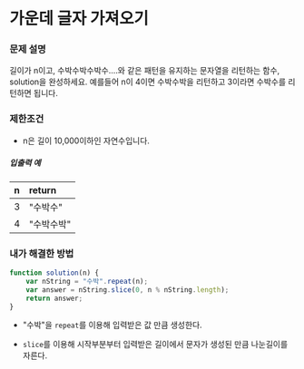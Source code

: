 # 가운데 글자 가져오기

### 문제 설명
길이가 n이고, 수박수박수박수....와 같은 패턴을 유지하는 문자열을 리턴하는 함수, solution을 완성하세요. 예를들어 n이 4이면 수박수박을 리턴하고 3이라면 수박수를 리턴하면 됩니다.

### 제한조건
- n은 길이 10,000이하인 자연수입니다.

##### 입출력 예
|n	|return|
|:---|:------|
|3 |"수박수"  |
|4| "수박수박" |


### 내가 해결한 방법
```javascript
function solution(n) {
    var nString = "수박".repeat(n);
    var answer = nString.slice(0, n % nString.length);
    return answer;
}
```


- "수박"을 `repeat`를 이용해 입력받은 값 만큼 생성한다.

- `slice`를 이용해 시작부분부터 입력받은 길이에서 문자가 생성된 만큼 나눈길이를 자른다.

